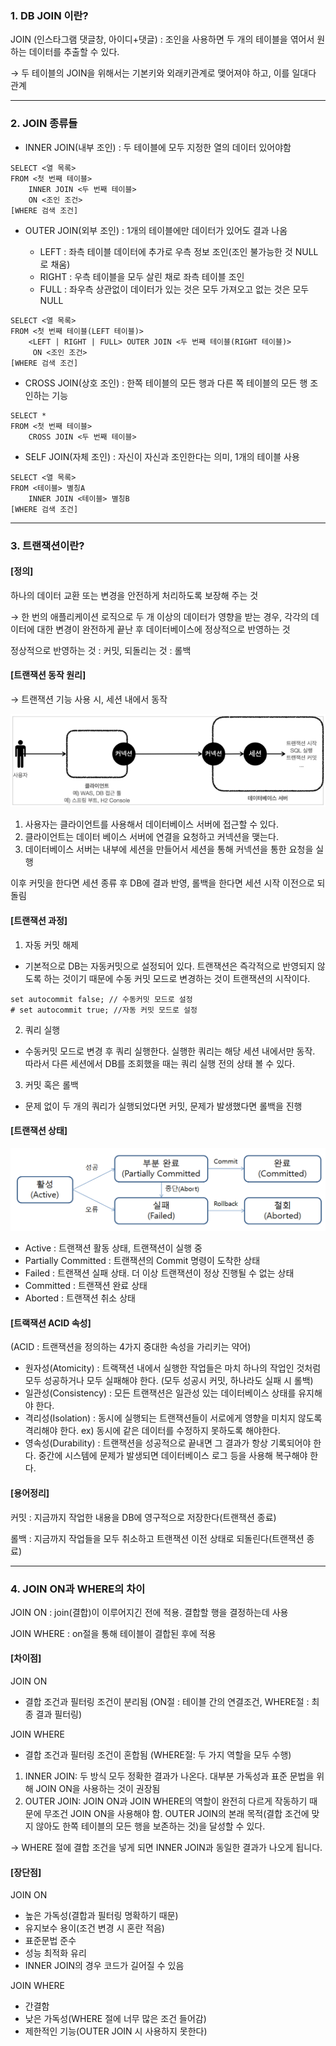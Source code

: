 ### 1. DB JOIN 이란?

JOIN (인스타그램 댓글창, 아이디+댓글)
: 조인을 사용하면 두 개의 테이블을 엮어서 원하는 데이터를 추출할 수 있다.
    
→ 두 테이블의 JOIN을 위해서는 기본키와 외래키관계로 맺어져야 하고, 이를 일대다 관계
<hr>

### 2. JOIN 종류들

- INNER JOIN(내부 조인) : 두 테이블에 모두 지정한 열의 데이터 있어야함

````
SELECT <열 목록>
FROM <첫 번째 테이블>
    INNER JOIN <두 번째 테이블>
    ON <조인 조건>
[WHERE 검색 조건]
````

- OUTER JOIN(외부 조인) : 1개의 테이블에만 데이터가 있어도 결과 나옴

    - LEFT : 좌측 테이블 데이터에 추가로 우측 정보 조인(조인 불가능한 것 NULL로 채움)
    - RIGHT : 우측 테이블을 모두 살린 채로 좌측 테이블 조인
    - FULL : 좌우측 상관없이 데이터가 있는 것은 모두 가져오고 없는 것은 모두 NULL
````
SELECT <열 목록>
FROM <첫 번째 테이블(LEFT 테이블)>
    <LEFT | RIGHT | FULL> OUTER JOIN <두 번째 테이블(RIGHT 테이블)>
     ON <조인 조건>
[WHERE 검색 조건]
````

- CROSS JOIN(상호 조인) : 한쪽 테이블의 모든 행과 다른 쪽 테이블의 모든 행 조인하는 기능

````
SELECT *
FROM <첫 번째 테이블>
    CROSS JOIN <두 번째 테이블>
````

- SELF JOIN(자체 조인) : 자신이 자신과 조인한다는 의미, 1개의 테이블 사용

````
SELECT <열 목록>
FROM <테이블> 별칭A
    INNER JOIN <테이블> 별칭B
[WHERE 검색 조건]
````

<hr>

### 3. 트랜잭션이란?

#### [정의]

하나의 데이터 교환 또는 변경을 안전하게 처리하도록 보장해 주는 것

→ 한 번의 애플리케이션 로직으로 두 개 이상의 데이터가 영향을 받는 경우, 각각의 데이터에 대한 변경이 완전하게 끝난 후 데이터베이스에 정상적으로 반영하는 것

정상적으로 반영하는 것 : 커밋, 되돌리는 것 : 롤백

#### [트랜잭션 동작 원리]

→ 트랜잭션 기능 사용 시, 세션 내에서 동작

![imgage (1).png](image%20(1).png)

1. 사용자는 클라이언트를 사용해서 데이터베이스 서버에 접근할 수 있다.
2. 클라이언트는 데이터 베이스 서버에 연결을 요청하고 커넥션을 맺는다.
3. 데이터베이스 서버는 내부에 세션을 만들어서 세션을 통해 커넥션을 통한 요청을 실행

이후 커밋을 한다면 세션 종류 후 DB에 결과 반영, 롤백을 한다면 세션  시작 이전으로 되돌림

#### [트랜잭션 과정]

1. 자동 커밋 해제
  - 기본적으로 DB는 자동커밋으로 설정되어 있다. 트랜잭션은 즉각적으로 반영되지 않도록 하는 것이기 때문에 수동 커밋 모드로 변경하는 것이 트랜잭션의 시작이다.

````
set autocommit false; // 수동커밋 모드로 설정
# set autocommit true; //자동 커밋 모드로 설정
````

2. 쿼리 실행
- 수동커밋 모드로 변경 후 쿼리 실행한다. 실행한 쿼리는 해당 세션 내에서만 동작. 따라서 다른 세션에서 DB를 조회했을 때는 쿼리 실행 전의 상태 볼 수 있다.

3. 커밋 혹은 롤백
- 문제 없이 두 개의 쿼리가 실행되었다면 커밋, 문제가 발생했다면 롤백을 진행


#### [트랜잭션 상태]

![image2 (2).png](image%20(2).png)

- Active : 트랜잭션 활동 상태, 트랜잭션이 실행 중
- Partially Committed : 트랜잭션의 Commit 명령이 도착한 상태
- Failed : 트랜잭션 실패 상태. 더 이상 트랜잭션이 정상 진행될 수 없는 상태
- Committed : 트랜잭션 완료 상태
- Aborted : 트랜잭션 취소 상태


#### [트랙잭션 ACID 속성]
(ACID : 트랜잭션을 정의하는 4가지 중대한 속성을 가리키는 약어)

- 원자성(Atomicity) : 트랙잭션 내에서 실행한 작업들은 마치 하나의 작업인 것처럼 모두 성공하거나 모두 실패해야 한다. (모두 성공시 커밋, 하나라도 실패 시 롤백)
- 일관성(Consistency) : 모든 트랜잭션은 일관성 있는 데이터베이스 상태를 유지해야 한다.
- 격리성(Isolation) : 동시에 실행되는 트랜잭션들이 서로에게 영향을 미치지 않도록 격리해야 한다. ex) 동시에 같은 데이터를 수정하지 못하도록 해야한다.
- 영속성(Durability) : 트랜잭션을 성공적으로 끝내면 그 결과가 항상 기록되어야 한다. 중간에 시스템에 문제가 발생되면 데이터베이스 로그 등을 사용해 복구해야 한다.

#### [용어정리]

커밋 : 지금까지 작업한 내용을 DB에 영구적으로 저장한다(트랜잭션 종료)

롤백 : 지금까지 작업들을 모두 취소하고 트랜잭션 이전 상태로 되돌린다(트랜잭션 종료)

<hr>

### 4. JOIN ON과 WHERE의 차이

JOIN ON : join(결합)이 이루어지긴 전에 적용. 결합할 행을 결정하는데 사용

JOIN WHERE : on절을 통해 테이블이 결합된 후에 적용

#### [차이점]

JOIN ON

- 결합 조건과 필터링 조건이 분리됨 (ON절 : 테이블 간의 연결조건,  WHERE절 : 최종 결과 필터링)

JOIN WHERE

- 결합 조건과 필터링 조건이 혼합됨 (WHERE절: 두 가지 역할을 모두 수행)

1. INNER JOIN:
   두 방식 모두 정확한 결과가 나온다. 대부분 가독성과 표준 문법을 위해 JOIN ON을 사용하는 것이 권장됨
2. OUTER JOIN:
   JOIN ON과 JOIN WHERE의 역할이 완전히 다르게 작동하기 때문에 무조건 JOIN ON을 사용해야 함. OUTER JOIN의 본래 목적(결합 조건에 맞지 않아도 한쪽 테이블의 모든 행을 보존하는 것)을 달성할 수 있다.

→ WHERE 절에 결합 조건을 넣게 되면 INNER JOIN과 동일한 결과가 나오게 됩니다.

#### [장단점]

JOIN ON

- 높은 가독성(결합과 필터링 명확하기 때문)
- 유지보수 용이(조건 변경 시 혼란 적음)
- 표준문법 준수
- 성능 최적화 유리
- INNER JOIN의 경우 코드가 길어질 수 있음

JOIN WHERE

- 간결함
- 낮은 가독성(WHERE 절에 너무 많은 조건 들어감)
- 제한적인 기능(OUTER JOIN 시 사용하지 못한다)